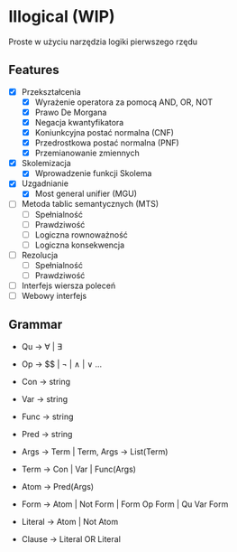 # Illogical (WIP)

Proste w użyciu narzędzia logiki pierwszego rzędu

## Features

- [x] Przekształcenia
	- [x] Wyrażenie operatora za pomocą AND, OR, NOT
	- [x] Prawo De Morgana
	- [x] Negacja kwantyfikatora
	- [x] Koniunkcyjna postać normalna (CNF)
	- [x] Przedrostkowa postać normalna (PNF)
	- [x] Przemianowanie zmiennych
- [x] Skolemizacja
	- [x] Wprowadzenie funkcji Skolema
- [x] Uzgadnianie
	- [x] Most general unifier (MGU)
- [ ] Metoda tablic semantycznych (MTS)
	- [ ] Spełnialność
	- [ ] Prawdziwość
	- [ ] Logiczna rownoważność
	- [ ] Logiczna konsekwencja
- [ ] Rezolucja
	- [ ] Spełnialność
	- [ ] Prawdziwość
- [ ] Interfejs wiersza poleceń
- [ ] Webowy interfejs

## Grammar

- Qu $\to$ $\forall$ | $\exists$
- Op $\to$ $$ | $\lnot$ | $\land$ | $\lor$ …
- Con $\to$ string
- Var $\to$ string
- Func $\to$ string
- Pred $\to$ string

- Args $\to$ Term | Term, Args $\to$ List(Term)
- Term $\to$ Con | Var | Func(Args)
- Atom $\to$ Pred(Args)
- Form $\to$ Atom | Not Form | Form Op Form | Qu Var Form
- Literal $\to$ Atom | Not Atom
- Clause $\to$ Literal OR Literal
